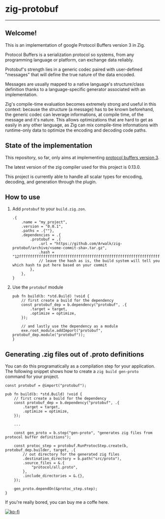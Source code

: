 # zig-protobuf

-------

## Welcome!

This is an implementation of google Protocol Buffers version 3 in Zig.

Protocol Buffers is a serialization protocol so systems, from any programming language or platform, can exchange data reliably.

Protobuf's strength lies in a generic codec paired with user-defined "messages" that will define the true nature of the data encoded.

Messages are usually mapped to a native language's structure/class definition thanks to a language-specific generator associated with an implementation.

Zig's compile-time evaluation becomes extremely strong and useful in this context: because the structure (a message) has to be known beforehand, the generic codec can leverage informations, at compile time, of the message and it's nature. This allows optimizations that are hard to get as easily in any other language, as Zig can mix compile-time informations with runtime-only data to optimize the encoding and decoding code paths.

## State of the implementation

This repository, so far, only aims at implementing [protocol buffers version 3](https://developers.google.com/protocol-buffers/docs/proto3#simple).

The latest version of the zig compiler used for this project is 0.13.0.

This project is currently able to handle all scalar types for encoding, decoding, and generation through the plugin.


## How to use

1. Add `protobuf` to your `build.zig.zon`.  
    ```zig
    .{
        .name = "my_project",
        .version = "0.0.1",
        .paths = .{""},
        .dependencies = .{
            .protobuf = .{
                .url = "https://github.com/Arwalk/zig-protobuf/archive/<some-commit-sha>.tar.gz",
                .hash = "12ffffffffffffffffffffffffffffffffffffffffffffffffffffffffffffffffff",
                // leave the hash as is, the build system will tell you which hash to put here based on your commit
            },
        },
    }
    ```
1. Use the `protobuf` module   
    ```zig
    pub fn build(b: *std.Build) !void {
        // first create a build for the dependency
        const protobuf_dep = b.dependency("protobuf", .{
            .target = target,
            .optimize = optimize,
        });

        // and lastly use the dependency as a module
        exe.root_module.addImport("protobuf", protobuf_dep.module("protobuf"));
    }
    ```


## Generating .zig files out of .proto definitions

You can do this programatically as a compilation step for your application. The following snippet shows how to create a `zig build gen-proto` command for your project.

```zig
const protobuf = @import("protobuf");

pub fn build(b: *std.Build) !void {
    // first create a build for the dependency
    const protobuf_dep = b.dependency("protobuf", .{
        .target = target,
        .optimize = optimize,
    });
    
    ...

    const gen_proto = b.step("gen-proto", "generates zig files from protocol buffer definitions");

    const protoc_step = protobuf.RunProtocStep.create(b, protobuf_dep.builder, target, .{
        // out directory for the generated zig files
        .destination_directory = b.path("src/proto"),
        .source_files = &.{
            "protocol/all.proto",
        },
        .include_directories = &.{},
    });

    gen_proto.dependOn(&protoc_step.step);
}
```

If you're really bored, you can buy me a coffe here.

[![ko-fi](https://ko-fi.com/img/githubbutton_sm.svg)](https://ko-fi.com/N4N7VMS4F)
